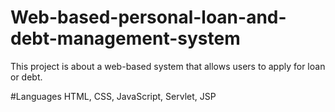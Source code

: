# Web-based-personal-loan-and-debt-management-system
This project is about  a web-based system that allows users to apply for loan or debt.

#Languages
HTML, CSS, JavaScript, Servlet, JSP
